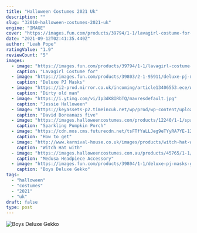 ```yaml
---
title: "Halloween Costumes 2021 Uk"
description: ""
slug: "32010-halloween-costumes-2021-uk"
engine: "IMAGE"
cover: "https://images.fun.com/products/39794/1-1/lavagirl-costume-for-toddlers.jpg"
date: "2021-09-12T02:41:35.440Z"
author: "Leah Pope"
ratingValue: "1.9"
reviewCount: "5"
images:
  - image: "https://images.fun.com/products/39794/1-1/lavagirl-costume-for-toddlers.jpg"
    caption: "Lavagirl Costume for"
  - image: "https://images.fun.com/products/39803/2-1-95911/deluxe-pj-masks-cat-boy-costume.jpg"
    caption: "Deluxe PJ Masks"
  - image: "https://i2-prod.mirror.co.uk/incoming/article13406553.ece/ALTERNATES/s1200/0_Halloween.jpg"
    caption: "Dirty old man"
  - image: "https://i.ytimg.com/vi/Ip3dK8IRbTQ/maxresdefault.jpg"
    caption: "Jessie Halloween"
  - image: "https://keyassets-p2.timeincuk.net/wp/prod/wp-content/uploads/sites/42/2010/03/bones-boreanaz-mummy-maze.jpg"
    caption: "David Boreanazs five"
  - image: "https://images.halloweencostumes.com/products/12240/1-1/sparkling-pumpkin-porch-light-cover.jpg"
    caption: "Sparkling Pumpkin Porch"
  - image: "https://cdn.mos.cms.futurecdn.net/tsFTfYaLLJeg9eTYyRA7YE-1200-80.jpg"
    caption: "How to get"
  - image: "http://www.karnival-house.co.uk/images/products/witch-hat-with-grey-hair--halloween-costume-hats19702.jpg"
    caption: "Witch Hat with"
  - image: "https://images.halloweencostumes.com.au/products/45765/1-1/medusa-headband-accessory.jpg"
    caption: "Medusa Headpiece Accessory"
  - image: "https://images.fun.com/products/39804/1-1/deluxe-pj-masks-gekko-costume.jpg"
    caption: "Boys Deluxe Gekko"
tags:
  - "halloween"
  - "costumes"
  - "2021"
  - "uk"
draft: false
type: post
---
```



![Boys Deluxe Gekko](https://images.fun.com/products/39804/1-1/deluxe-pj-masks-gekko-costume.jpg "Boys Deluxe Gekko")


<!--inArticleAds-->

<!--galleryOne-->


<!--inArticleAds-->

<!--galleryTwo-->


<!--galleryThree-->

